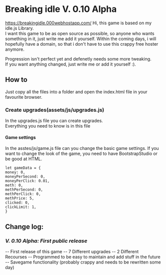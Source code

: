 
# Breaking idle V. 0.10 Alpha
https://breakingidle.000webhostapp.com/
Hi, this game is based on my idle.js Library.  
I want this game to be as open source as possible, so anyone who wants something in it, just write me add it yourself. Within the coming days, i will hopefully have a domain, so that i don't have to use this crappy free hoster anymore.  
  
Progression isn't perfect yet and defenetly needs some more tweaking.  
If you want anything changed, just write me or add it yourself :).
## How to
Just copy all the files into a folder and open the index.html file in your favourite browser.
### Create upgrades(assets/js/upgrades.js)
In the upgrades.js file you can create upgrades.  
Everything you need to know is in this file
#### Game settings
In the asstes/js/game.js file can you change the basic game settings. If you want to change the look of the game, you need to have BootstrapStudio or be good at HTML.

    let gameData = {
    money: 0,
    moneyPerSecond: 0,
    moneyPerClick: 0.01,
    meth: 0,
    methPerSecond: 0,
    methPerClick: 0,
    methPrice: 5,
    clicked: 0,
    clickLimit: 1,
    }
## Change log:
### *V. 0.10 Alpha: First public release*
-- First release of this game
-- 7 Different upgrades
-- 2 Different Recourses
-- Programmed to be easy to maintain and add stuff in the future
-- Savegame functionality (probably crappy and needs to be rewritten some day)
